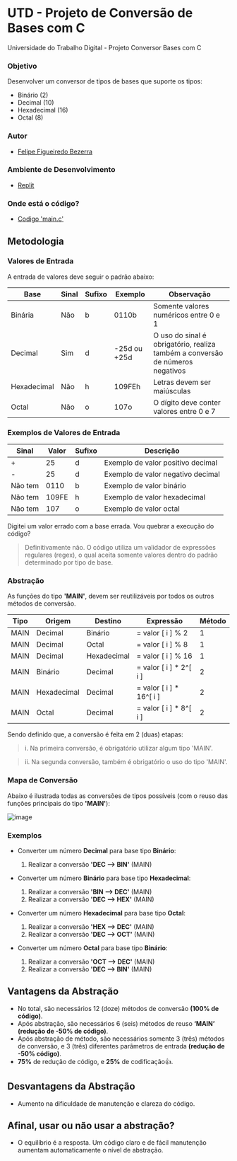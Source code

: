 # UTD - Projeto de Conversão de Bases com C
Universidade do Trabalho Digital - Projeto Conversor Bases com C

### Objetivo
Desenvolver um conversor de tipos de bases que suporte os tipos:
- Binário (2)
- Decimal (10)
- Hexadecimal (16)
- Octal (8)

### Autor
- [Felipe Figueiredo Bezerra](https://github.com/FigFelipe)

### Ambiente de Desenvolvimento
 - [Replit](https://replit.com/)

### Onde está o código?
- [Codigo 'main.c'](https://github.com/FigFelipe/utd-projeto-conversor-bases-c/blob/main/main.c)


## Metodologia

### Valores de Entrada

A entrada de valores deve seguir o padrão abaixo:

| Base | Sinal | Sufixo | Exemplo | Observação |
|------|-------|--------|---------|------------|
| Binária | Não | b | 0110b | Somente valores numéricos entre 0 e 1|
| Decimal | Sim | d | -25d ou +25d | O uso do sinal é obrigatório, realiza também a conversão de números negativos |
| Hexadecimal | Não | h | 109FEh | Letras devem ser maiúsculas|
| Octal | Não | o | 107o | O dígito deve conter valores entre 0 e 7  |


### Exemplos de Valores de Entrada

| Sinal | Valor | Sufixo | Descrição |
|-------|-------|--------|------------|
| + | 25 | d | Exemplo de valor positivo decimal |
| - | 25 | d | Exemplo de valor negativo decimal |
| Não tem | 0110 | b | Exemplo de valor binário |
| Não tem | 109FE | h | Exemplo de valor hexadecimal |
| Não tem | 107 | o | Exemplo de valor octal |

Digitei um valor errado com a base errada. Vou quebrar a execução do código?

> Definitivamente não. O código utiliza um validador de expressões regulares (regex), o qual aceita somente valores dentro do padrão determinado por tipo de base.


### Abstração

As funções do tipo **'MAIN'**, devem ser reutilizáveis por todos os outros métodos de conversão.

| Tipo | Origem | Destino| Expressão | Método |
|------|-----|----|---|----|
| MAIN | Decimal | Binário |  = valor [ i ] % 2| 1 |
| MAIN | Decimal | Octal |  = valor [ i ] % 8 | 1 |
| MAIN | Decimal | Hexadecimal |  = valor [ i ] % 16 | 1 |
| MAIN | Binário | Decimal | = valor [ i ] * 2^[ i ] | 2 |
| MAIN | Hexadecimal | Decimal | = valor [ i ] * 16^[ i ] | 2 |
| MAIN | Octal | Decimal | = valor [ i ] * 8^[ i ] | 2 |

Sendo definido que, a conversão é feita em 2 (duas) etapas:

>i. Na primeira conversão, é obrigatório utilizar algum tipo 'MAIN'.

>ii. Na segunda conversão, também é obrigatório o uso do tipo 'MAIN'.

### Mapa de Conversão
Abaixo é ilustrada todas as conversões de tipos possíveis (com o reuso das funções principais do tipo **'MAIN'**):

![image](https://github.com/user-attachments/assets/4fb5ba92-0550-4d3a-ab94-31a9d570c1b0)

### Exemplos
* Converter um número **Decimal** para base tipo **Binário**:
  1. Realizar a conversão **'DEC --> BIN'** (MAIN)

* Converter um número **Binário** para base tipo **Hexadecimal**:
  1. Realizar a conversão **'BIN --> DEC'** (MAIN)
  2. Realizar a conversão **'DEC --> HEX'** (MAIN)

* Converter um número **Hexadecimal** para base tipo **Octal**:
  1. Realizar a conversão **'HEX --> DEC'** (MAIN)
  2. Realizar a conversão **'DEC --> OCT'** (MAIN)

* Converter um número **Octal** para base tipo **Binário**:
  1. Realizar a conversão **'OCT --> DEC'** (MAIN)
  2. Realizar a conversão **'DEC --> BIN'** (MAIN)

## Vantagens da Abstração
* No total, são necessários 12 (doze) métodos de conversão **(100% de código)**.
* Após abstração, são necessários 6 (seis) métodos de reuso **‘MAIN’ (redução de -50% de código)**.
* Após abstração de método, são necessários somente 3 (três) métodos de conversão, e 3 (três) diferentes parâmetros de entrada **(redução de -50% código)**.
* **75%** de redução de código, e **25%** de codificação👍.

## Desvantagens da Abstração
* Aumento na dificuldade de manutenção e clareza do código.

## Afinal, usar ou não usar a abstração?
* O equilíbrio é a resposta. Um código claro e de fácil manutenção aumentam automaticamente o nível de abstração.

